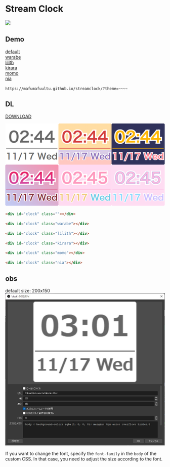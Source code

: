 # Stream Clock

![](https://img.shields.io/static/v1?label=LICENSE&message=MIT&color=blue)


## Demo
[default](https://mafumafuultu.github.io/streamclock/)  
[warabe](https://mafumafuultu.github.io/streamclock/?theme=warabe)  
[lilith](https://mafumafuultu.github.io/streamclock/?theme=lilith)  
[kirara](https://mafumafuultu.github.io/streamclock/?theme=kirara)  
[momo](https://mafumafuultu.github.io/streamclock/?theme=momo)  
[nia](https://mafumafuultu.github.io/streamclock/?theme=nia)  

`https://mafumafuultu.github.io/streamclock/?theme=~~~~`

## DL
[DOWNLOAD](https://github.com/mafumafuultu/streamclock/archive/refs/heads/main.zip)


![](./sample.png)

```html
<div id="clock" class=""></div>
```
```html
<div id="clock" class="warabe"></div>
```
```html
<div id="clock" class="lilith"></div>
```
```html
<div id="clock" class="kirara"></div>
```
```html
<div id="clock" class="momo"></div>
```
```html
<div id="clock" class="nia"></div>
```

## obs
default size: 200x150
![](./obs.jpg)

If you want to change the font, specify the `font-family` in the `body` of the custom CSS.
In that case, you need to adjust the size according to the font.
